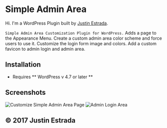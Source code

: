 Simple Admin Area
=========================

Hi. I'm a WordPress Plugin built by [Justin Estrada](http://justinestrada.com/wordpress-products?plugin=simple-admin-area).

`Simple Admin Area Customization Plugin for WordPress.`
Adds a page to the Appearance Menu. Create a custom admin area color scheme and force users to use it.
Customize the login form image and colors. Add a custom favicon to admin login and admin area.

## Installation

- Requires ** WordPress v 4.7 or later ** 

## Screenshots

![Customize Simple Admin Area Page](http://justinestrada.com/wordpress-products/img/screenshots/screenshot-1.jpg)
![Admin Login Area](http://justinestrada.com/wordpress-products/img/screenshots/screenshot-2.jpg)

© 2017 Justin Estrada
---------------